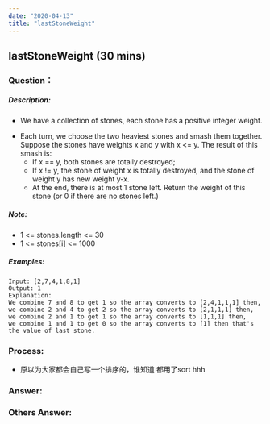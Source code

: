 ```yaml
---
date: "2020-04-13"
title: "lastStoneWeight"
---
```


## lastStoneWeight (30 mins)

### Question：

##### Description:
* We have a collection of stones, each stone has a positive integer weight.
- Each turn, we choose the two heaviest stones and smash them together.  Suppose the stones have weights x and y with x <= y.  The result of this smash is:
  * If x == y, both stones are totally destroyed;
  * If x != y, the stone of weight x is totally destroyed, and the stone of weight y has new weight y-x.
  * At the end, there is at most 1 stone left.  Return the weight of this stone (or 0 if there are no stones left.)

##### Note:
* 1 <= stones.length <= 30
* 1 <= stones[i] <= 1000

##### Examples:
```
Input: [2,7,4,1,8,1]
Output: 1
Explanation:
We combine 7 and 8 to get 1 so the array converts to [2,4,1,1,1] then,
we combine 2 and 4 to get 2 so the array converts to [2,1,1,1] then,
we combine 2 and 1 to get 1 so the array converts to [1,1,1] then,
we combine 1 and 1 to get 0 so the array converts to [1] then that's the value of last stone.
```

### Process:
- 原以为大家都会自己写一个排序的，谁知道 都用了sort hhh

### Answer:

### Others Answer:
